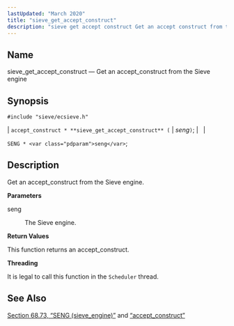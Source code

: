 ```yaml
---
lastUpdated: "March 2020"
title: "sieve_get_accept_construct"
description: "sieve get accept construct Get an accept construct from the Sieve engine accept construct sieve get accept construct seng SENG seng Get an accept construct from the Sieve engine seng The Sieve engine This function returns an accept construct It is legal to call this function in the Scheduler thread..."
---
```


<a name="apis.sieve_get_accept_construct"></a> 
## Name

sieve_get_accept_construct — Get an accept_construct from the Sieve engine

## Synopsis

`#include "sieve/ecsieve.h"`

| `accept_construct * **sieve_get_accept_construct** (` | <var class="pdparam">seng</var>`)`; |   |

`SENG * <var class="pdparam">seng</var>`;<a name="idp59973392"></a> 
## Description

Get an accept_construct from the Sieve engine.

**<a name="idp59974624"></a> Parameters**

<dl class="variablelist">

<dt>seng</dt>

<dd>

The Sieve engine.

</dd>

</dl>

**<a name="idp59977360"></a> Return Values**

This function returns an accept_construct.

**<a name="idp59978288"></a> Threading**

It is legal to call this function in the `Scheduler` thread.

<a name="idp59980144"></a> 
## See Also

[Section 68.73, “SENG (sieve_engine)”](structs.seng "68.73. SENG (sieve_engine)") and [“accept_construct”](/momentum/3/3-api/structs-accept-construct)